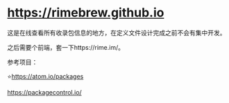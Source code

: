 # <https://rimebrew.github.io>

这是在线查看所有收录包信息的地方，在定义文件设计完成之前不会有集中开发。

之后需要个前端，套一下https://rime.im/。

参考项目： 

⭐<https://atom.io/packages>

<https://packagecontrol.io/>


